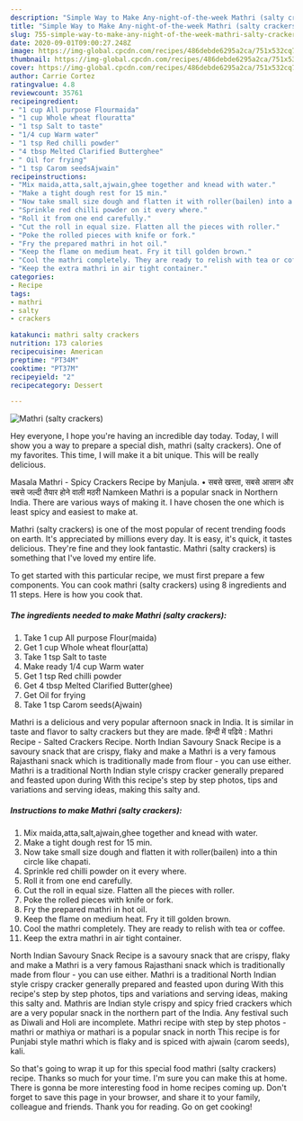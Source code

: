 ```yaml
---
description: "Simple Way to Make Any-night-of-the-week Mathri (salty crackers)"
title: "Simple Way to Make Any-night-of-the-week Mathri (salty crackers)"
slug: 755-simple-way-to-make-any-night-of-the-week-mathri-salty-crackers
date: 2020-09-01T09:00:27.248Z
image: https://img-global.cpcdn.com/recipes/486debde6295a2ca/751x532cq70/mathri-salty-crackers-recipe-main-photo.jpg
thumbnail: https://img-global.cpcdn.com/recipes/486debde6295a2ca/751x532cq70/mathri-salty-crackers-recipe-main-photo.jpg
cover: https://img-global.cpcdn.com/recipes/486debde6295a2ca/751x532cq70/mathri-salty-crackers-recipe-main-photo.jpg
author: Carrie Cortez
ratingvalue: 4.8
reviewcount: 35761
recipeingredient:
- "1 cup All purpose Flourmaida"
- "1 cup Whole wheat flouratta"
- "1 tsp Salt to taste"
- "1/4 cup Warm water"
- "1 tsp Red chilli powder"
- "4 tbsp Melted Clarified Butterghee"
- " Oil for frying"
- "1 tsp Carom seedsAjwain"
recipeinstructions:
- "Mix maida,atta,salt,ajwain,ghee together and knead with water."
- "Make a tight dough rest for 15 min."
- "Now take small size dough and flatten it with roller(bailen) into a thin circle like chapati."
- "Sprinkle red chilli powder on it every where."
- "Roll it from one end carefully."
- "Cut the roll in equal size. Flatten all the pieces with roller."
- "Poke the rolled pieces with knife or fork."
- "Fry the prepared mathri in hot oil."
- "Keep the flame on medium heat. Fry it till golden brown."
- "Cool the mathri completely. They are ready to relish with tea or coffee."
- "Keep the extra mathri in air tight container."
categories:
- Recipe
tags:
- mathri
- salty
- crackers

katakunci: mathri salty crackers 
nutrition: 173 calories
recipecuisine: American
preptime: "PT34M"
cooktime: "PT37M"
recipeyield: "2"
recipecategory: Dessert

---
```



![Mathri (salty crackers)](https://img-global.cpcdn.com/recipes/486debde6295a2ca/751x532cq70/mathri-salty-crackers-recipe-main-photo.jpg)

Hey everyone, I hope you're having an incredible day today. Today, I will show you a way to prepare a special dish, mathri (salty crackers). One of my favorites. This time, I will make it a bit unique. This will be really delicious.

Masala Mathri - Spicy Crackers Recipe by Manjula. • सबसे खस्ता, सबसे आसान और सबसे जल्दी तैयार होने वाली मठरी Namkeen Mathri is a popular snack in Northern India. There are various ways of making it. I have chosen the one which is least spicy and easiest to make at.

Mathri (salty crackers) is one of the most popular of recent trending foods on earth. It's appreciated by millions every day. It is easy, it's quick, it tastes delicious. They're fine and they look fantastic. Mathri (salty crackers) is something that I've loved my entire life.


To get started with this particular recipe, we must first prepare a few components. You can cook mathri (salty crackers) using 8 ingredients and 11 steps. Here is how you cook that.

<!--inarticleads1-->

##### The ingredients needed to make Mathri (salty crackers):

1. Take 1 cup All purpose Flour(maida)
1. Get 1 cup Whole wheat flour(atta)
1. Take 1 tsp Salt to taste
1. Make ready 1/4 cup Warm water
1. Get 1 tsp Red chilli powder
1. Get 4 tbsp Melted Clarified Butter(ghee)
1. Get  Oil for frying
1. Take 1 tsp Carom seeds(Ajwain)


Mathri is a delicious and very popular afternoon snack in India. It is similar in taste and flavor to salty crackers but they are made. हिन्दी में पढिये : Mathri Recipe - Salted Crackers Recipe. North Indian Savoury Snack Recipe is a savoury snack that are crispy, flaky and make a Mathri is a very famous Rajasthani snack which is traditionally made from flour - you can use either. Mathri is a traditional North Indian style crispy cracker generally prepared and feasted upon during With this recipe&#39;s step by step photos, tips and variations and serving ideas, making this salty and. 

<!--inarticleads2-->

##### Instructions to make Mathri (salty crackers):

1. Mix maida,atta,salt,ajwain,ghee together and knead with water.
1. Make a tight dough rest for 15 min.
1. Now take small size dough and flatten it with roller(bailen) into a thin circle like chapati.
1. Sprinkle red chilli powder on it every where.
1. Roll it from one end carefully.
1. Cut the roll in equal size. Flatten all the pieces with roller.
1. Poke the rolled pieces with knife or fork.
1. Fry the prepared mathri in hot oil.
1. Keep the flame on medium heat. Fry it till golden brown.
1. Cool the mathri completely. They are ready to relish with tea or coffee.
1. Keep the extra mathri in air tight container.


North Indian Savoury Snack Recipe is a savoury snack that are crispy, flaky and make a Mathri is a very famous Rajasthani snack which is traditionally made from flour - you can use either. Mathri is a traditional North Indian style crispy cracker generally prepared and feasted upon during With this recipe&#39;s step by step photos, tips and variations and serving ideas, making this salty and. Mathris are Indian style crispy and spicy fried crackers which are a very popular snack in the northern part of the India. Any festival such as Diwali and Holi are incomplete. Mathri recipe with step by step photos - mathri or mathiya or mathari is a popular snack in north This recipe is for Punjabi style mathri which is flaky and is spiced with ajwain (carom seeds), kali. 

So that's going to wrap it up for this special food mathri (salty crackers) recipe. Thanks so much for your time. I'm sure you can make this at home. There is gonna be more interesting food in home recipes coming up. Don't forget to save this page in your browser, and share it to your family, colleague and friends. Thank you for reading. Go on get cooking!
